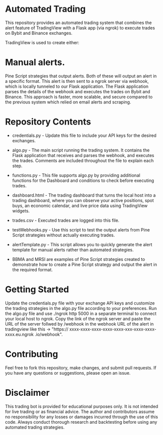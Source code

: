 # Automated Trading
This repository provides an automated trading system that combines the alert feature of TradingView with a Flask app (via ngrok) to execute trades on Bybit and Binance exchanges.

TradingView is used to create either:

# Manual alerts.
Pine Script strategies that output alerts.
Both of these will output an alert in a specific format. This alert is then sent to a ngrok server via webhook, which is locally tunneled to our Flask application. The Flask application parses the details of the webhook and executes the trades on Bybit and Binance. This approach is faster, more scalable, and secure compared to the previous system which relied on email alerts and scraping.

# Repository Contents
- credentials.py - Update this file to include your API keys for the desired exchanges.

- algo.py - The main script running the trading system. It contains the Flask application that receives and parses the webhook, and executes the trades. Comments are included throughout the file to explain each step.

- functions.py - This file supports algo.py by providing additional functions for the Dashboard and conditions to check before executing trades.

- dashboard.html - The trading dashboard that turns the local host into a trading dashboard, where you can observe your active positions, spot buys, an economic calendar, and live price data using TradingView widgets.

- trades.csv - Executed trades are logged into this file.

- testWebhooks.py - Use this script to test the output alerts from Pine Script strategies without actually executing trades.

- alertTemplate.py - This script allows you to quickly generate the alert template for manual alerts rather than automated strategies.

- BBMA and MRSI are examples of Pine Script strategies created to demonstrate how to create a Pine Script strategy and output the alert in the required format.

# Getting Started
Update the credentials.py file with your exchange API keys and customize the trading strategies in the algo.py file according to your preferences.
Run the algo.py file and use ./ngrok http 5000 in a separate terminal to connect your local host to ngrok. Copy the link of the ngrok server and paste the URL of the server follwed by /webhook in the webhook URL of the alert in tradingview like this -> "https:// xxxx-xxxx-xxxx-xxxx-xxxx-xxx-xxxx-xxxx-xxxx.eu.ngrok .io/webhook". 

# Contributing
Feel free to fork this repository, make changes, and submit pull requests. If you have any questions or suggestions, please open an issue.

# Disclaimer
This trading bot is provided for educational purposes only. It is not intended for live trading or as financial advice. The author and contributors assume no responsibility for any losses or damages incurred through the use of this code. Always conduct thorough research and backtesting before using any automated trading strategies.
